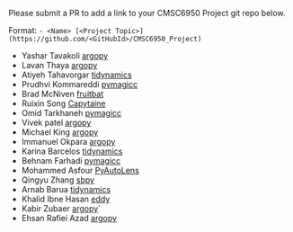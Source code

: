 Please submit a PR to add a link to your CMSC6950 Project git repo below.

Format: `- <Name> [<Project Topic>](https://github.com/<GitHubId>/CMSC6950_Project)`

- Yashar Tavakoli [argopy](https://github.com/yashar-mun/CMSC6950_Project)
- Lavan Thaya [argopy](https://github.com/lavanthaya/CMSC6950_Project)
- Atiyeh Tahavorgar [tidynamics](https://github.com/Atiyeh996/CMSC6950_Project)
- Prudhvi Kommareddi [pymagicc](https://github.com/pkommareddi/CMSC6950_Project)
- Brad McNiven [fruitbat](https://github.com/bm2570/CMSC6950_Project)
- Ruixin Song [Capytaine](https://github.com/tsuzzy/CMSC6950_Project)
- Omid Tarkhaneh [pymagicc](https://github.com/OmidTarkhaneh/CMSC6950_Project)
- Vivek patel [argopy](https://github.com/vivek1697/CMSC6950_Project)
- Michael King [argopy](https://github.com/mtk282/CMSC6950_Project)
- Immanuel Okpara [argopy](https://github.com/kentokpara/CMSC6950_Project)
- Karina Barcelos [tidynamics](https://github.com/kdabarcelos/CMSC6950_Project)
- Behnam Farhadi [pymagicc](https://github.com/behnamfarhadi2010/CMSC6950_Project)
- Mohammed Asfour [PyAutoLens](https://github.com/m3asfour/CMSC6950_Project)
- Qingyu Zhang [sbpy](https://github.com/Oscarious/CMSC6950_Project)
- Arnab Barua [tidynamics](https://github.com/arbarua/CMSC6950_Project)
- Khalid Ibne Hasan [eddy](https://github.com/khalid-hasan/CMSC6950_Project)
- Kabir Zubaer [argopy](https://github.com/zubaer005/CMSC6950_Project)`
- Ehsan Rafiei Azad [argopy](https://github.com/Ehsan-raf/CMSC6950_Project)
